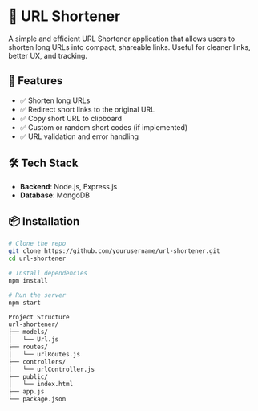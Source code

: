 # 🔗 URL Shortener

A simple and efficient URL Shortener application that allows users to shorten long URLs into compact, shareable links. Useful for cleaner links, better UX, and tracking.

## 🚀 Features

- ✅ Shorten long URLs
- ✅ Redirect short links to the original URL
- ✅ Copy short URL to clipboard
- ✅ Custom or random short codes (if implemented)
- ✅ URL validation and error handling

## 🛠️ Tech Stack
- **Backend**: Node.js, Express.js
- **Database**: MongoDB 

## 📦 Installation

```bash
# Clone the repo
git clone https://github.com/yourusername/url-shortener.git
cd url-shortener

# Install dependencies
npm install

# Run the server
npm start

Project Structure
url-shortener/
├── models/
│   └── Url.js
├── routes/
│   └── urlRoutes.js
├── controllers/
│   └── urlController.js
├── public/
│   └── index.html
├── app.js
└── package.json
